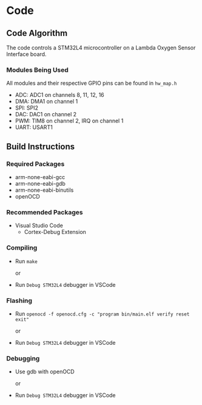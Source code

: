 # Code

## Code Algorithm

The code controls a STM32L4 microcontroller on a Lambda Oxygen Sensor Interface board.

### Modules Being Used
All modules and their respective GPIO pins can be found in `hw_map.h`
* ADC: ADC1 on channels 8, 11, 12, 16 
* DMA: DMA1 on channel 1
* SPI: SPI2
* DAC: DAC1 on channel 2
* PWM: TIM8 on channel 2, IRQ on channel 1
* UART: USART1

## Build Instructions

### Required Packages
* arm-none-eabi-gcc
* arm-none-eabi-gdb
* arm-none-eabi-binutils
* openOCD

### Recommended Packages
* Visual Studio Code
    * Cortex-Debug Extension

### Compiling
* Run `make`

    or

* Run `Debug STM32L4` debugger in VSCode

### Flashing
* Run `openocd -f openocd.cfg -c "program bin/main.elf verify reset exit"`

    or

* Run `Debug STM32L4` debugger in VSCode

### Debugging
* Use gdb with openOCD

    or

* Run `Debug STM32L4` debugger in VSCode
